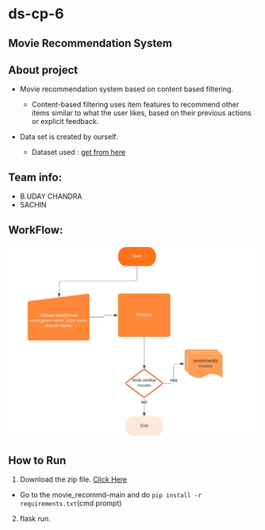 # ds-cp-6

## Movie Recommendation System


## About project

- Movie recommendation system based on content based filtering.
  - Content-based filtering uses item features to recommend other items similar to what the user likes, based on their previous actions or explicit feedback.

- Data set is created by ourself.
  - Dataset used : <a href ="https://www.kaggle.com/udaychandra/hollywood-movies" >get from here</a></h3>
 ## Team info:
 - B.UDAY CHANDRA
 - SACHIN
 
 ## WorkFlow:
 ![title](movie_recommd-main/static/img/0001.jpg )
 
## How to Run 
1. Download the zip file. <a href ="https://github.com/B-UDAY-CHANDRA-001/hollywood-movie-recommendation-system/archive/main.zip" >Click Here</a></h3>
  - Go to the movie_recommd-main and do `pip install -r requirements.txt`(cmd prompt)
2. flask run.
